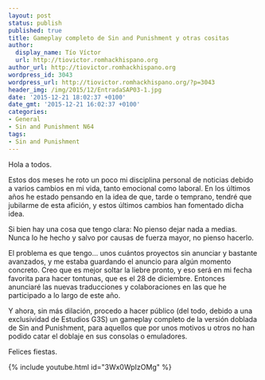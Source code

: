 ```yaml
---
layout: post
status: publish
published: true
title: Gameplay completo de Sin and Punishment y otras cositas
author:
  display_name: Tío Víctor
  url: http://tiovictor.romhackhispano.org
author_url: http://tiovictor.romhackhispano.org
wordpress_id: 3043
wordpress_url: http://tiovictor.romhackhispano.org/?p=3043
header_img: /img/2015/12/EntradaSAP03-1.jpg
date: '2015-12-21 18:02:37 +0100'
date_gmt: '2015-12-21 16:02:37 +0100'
categories:
- General
- Sin and Punishment N64
tags:
- Sin and Punishment
---
```


Hola a todos.

Estos dos meses he roto un poco mi disciplina personal de noticias debido a varios cambios en mi vida, tanto
emocional como laboral. En los últimos años he estado pensando en la idea de que, tarde o temprano, tendré que
jubilarme de esta afición, y estos últimos cambios han fomentado dicha idea.

Si bien hay una cosa que tengo clara: No pienso dejar nada a medias. Nunca lo he hecho y salvo por causas de
fuerza mayor, no pienso hacerlo.

<!--more-->

El problema es que tengo... unos cuántos proyectos sin anunciar y bastante avanzados, y me estaba guardando el
anuncio para algún momento concreto. Creo que es mejor soltar la liebre pronto, y eso será en mi fecha favorita
para hacer tontunas, que es el 28 de diciembre. Entonces anunciaré las nuevas traducciones y colaboraciones en
las que he participado a lo largo de este año.

Y ahora, sin más dilación, procedo a hacer público (del todo, debido a una exclusividad de Estudios G3S)
un gameplay completo de la versión doblada de Sin and Punishment, para aquellos que por unos motivos u otros
no han podido catar el doblaje en sus consolas o emuladores.

Felices fiestas.

{% include youtube.html id="3Wx0WpIzOMg" %}
